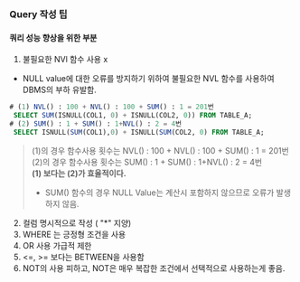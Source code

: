 ### Query 작성 팁

#### 쿼리 성능 향상을 위한 부분

1. 불필요한 NVl 함수 사용 x
- NULL value에 대한 오류를 방지하기 위하여 불필요한 NVL 함수를 사용하여 DBMS의 부하 유발함. 

```sql
# (1) NVL() : 100 + NVL() : 100 + SUM() : 1 = 201번 
 SELECT SUM(ISNULL(COL1, 0) + ISNULL(COL2, 0)) FROM TABLE_A;
# (2) SUM() : 1 + SUM() : 1+NVL() : 2 = 4번
 SELECT ISNULL(SUM(COL1),0) + ISNULL(SUM(COL2, 0) FROM TABLE_A;
```

> (1)의 경우 함수사용 횟수는 NVL() : 100 + NVL() : 100 + SUM() : 1 = 201번 <br>
> (2)의 경우 함수사용 횟수는 SUM() : 1 + SUM() : 1+NVL() : 2 = 4번 <br>
> <strong> (1) 보다는 (2)가 효율적이다.</strong> <br>
> * SUM() 함수의 경우 NULL Value는 계산시 포함하지 않으므로 오류가 발생하지 않음. 

2. 컬럼 명시적으로 작성 ( "*" 지양)
3. WHERE 는 긍정형 조건을 사용
4. OR 사용 가급적 제한
5. <=, >= 보다는 BETWEEN을 사용함
6. NOT의 사용 피하고, NOT은 매우 복잡한 조건에서 선택적으로 사용하는게 좋음. 

